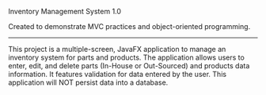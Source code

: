 Inventory Management System 1.0 

Created to demonstrate MVC practices and object-oriented programming.

---------------------

This project is a multiple-screen, JavaFX application to manage an inventory system for parts and products.
The application allows users to enter, edit, and delete parts (In-House or Out-Sourced) and products data information. 
It features validation for data entered by the user. This application will NOT persist data into a database.
